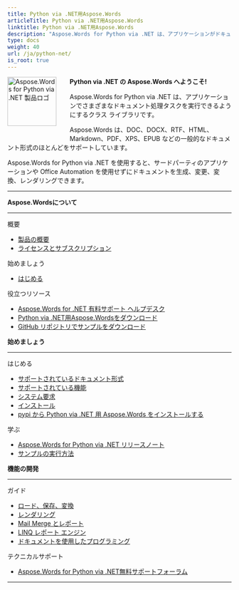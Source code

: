```yaml
---
title: Python via .NET用Aspose.Words
articleTitle: Python via .NET用Aspose.Words
linktitle: Python via .NET用Aspose.Words
description: "Aspose.Words for Python via .NET は、アプリケーションがドキュメントの生成、変更、変換、レンダリングなど、さまざまなドキュメント処理タスクを実行できるようにするクラス ライブラリです。"
type: docs
weight: 40
url: /ja/python-net/
is_root: true
---
```


<img src="/words/python-net/home_1" alt="Aspose.Words for Python via .NET 製品ロゴ" align="left" style="width:110px; margin: 0 30px 30px 0"/>

**Python via .NET の Aspose.Words へようこそ!**

Aspose.Words for Python via .NET は、アプリケーションでさまざまなドキュメント処理タスクを実行できるようにするクラス ライブラリです。

Aspose.Words は、DOC、DOCX、RTF、HTML、Markdown、PDF、XPS、EPUB などの一般的なドキュメント形式のほとんどをサポートしています。

Aspose.Words for Python via .NET を使用すると、サードパーティのアプリケーションや Office Automation を使用せずにドキュメントを生成、変更、変換、レンダリングできます。

------

<div class="row">
		<div class="col-md-4">
				<p><b>Aspose.Wordsについて</b></p>
						<hr><p>概要</p></hr>
						<ul>
								<li><a href="/words/ja/python-net/product-overview/">製品の概要</a></li>
								<li><a href="/words/ja/python-net/licensing/">ライセンスとサブスクリプション</a></li>
						</ul>
						<p>始めましょう</p>
						<ul>
								<li><a href="/words/ja/python-net/getting-started/">はじめる</a></li>
						</ul>
						<p>役立つリソース</p>
						<ul>
								<li><a href="https://helpdesk.aspose.com/">Aspose.Words for .NET 有料サポート ヘルプデスク</a></li>
								<li><a href="https://releases.aspose.com/words/python">Python via .NET用Aspose.Wordsをダウンロード</a></li>
								<li><a href="https://github.com/aspose-words/Aspose.Words-for-Python-via-.NET">GitHub リポジトリでサンプルをダウンロード</a></li>
						</ul>
		</div>
		<div class="col-md-4">
				<p><b>始めましょう</b></p>
						<hr><p>はじめる</p></hr>
						<ul>
								<li><a href="/words/ja/python-net/supported-document-formats/">サポートされているドキュメント形式</a></li>
								<li><a href="/words/ja/python-net/features/">サポートされている機能</a></li>
								<li><a href="/words/ja/python-net/system-requirements/">システム要求</a></li>
								<li><a href="/words/ja/python-net/installation/">インストール</a></li>
								<li><a href="https://pypi.org/project/aspose-words/">pypi から Python via .NET 用 Aspose.Words をインストールする</a></li>
						</ul>
						<p>学ぶ</p>
						<ul>
			  				<li><a href="https://releases.aspose.com/words/python/release-notes/">Aspose.Words for Python via .NET リリースノート</a></li>
							<li><a href="/words/ja/python-net/how-to-run-the-examples/">サンプルの実行方法</a></li>
						</ul>
		</div>
		<div class="col-md-4">
				<p><b>機能の開発</b></p>
						<hr><p>ガイド</p></hr>
						<ul>
								<li><a href="/words/ja/python-net/loading-saving-and-converting/">ロード、保存、変換</a></li>
								<li><a href="/words/ja/python-net/rendering/">レンダリング</a></li>
								<li><a href="/words/python-net/mail-merge-and-reporting/">Mail Merge とレポート</a></li>
								<li><a href="/words/python-net/linq-reporting-engine/">LINQ レポート エンジン</a></li>
								<li><a href="/words/ja/python-net/programming-with-documents/">ドキュメントを使用したプログラミング</a></li>
						</ul>
						<p>テクニカルサポート</p>
						<ul>
								<li><a href="https://forum.aspose.com/c/words/8">Aspose.Words for Python via .NET無料サポートフォーラム</a></li>
						</ul>
		</div>
</div>

------
